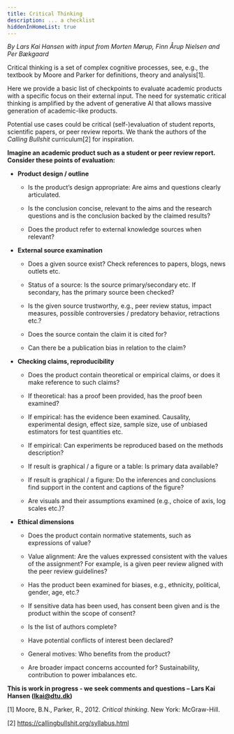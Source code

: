 ```yaml
---
title: Critical Thinking
description: ... a checklist
hiddenInHomeList: true
---
```


_By Lars Kai Hansen with input from Morten Mørup, Finn Årup Nielsen and Per Bækgaard_

Critical thinking is a set of complex cognitive processes, see, e.g.,
the textbook by Moore and Parker for definitions, theory and
analysis[1].

Here we provide a basic list of checkpoints to evaluate academic
products with a specific focus on their external input. The need for
systematic critical thinking is amplified by the advent of generative AI
that allows massive generation of academic-like products.

Potential use cases could be critical (self-)evaluation of student
reports, scientific papers, or peer review reports. We thank the authors
of the *Calling Bullshit* curriculum[2] for inspiration.

**Imagine an academic product such as a student or peer review report.
Consider these points of evaluation:**

-   **Product design / outline**

    -   Is the product’s design appropriate: Are aims and questions
        clearly articulated.

    -   Is the conclusion concise, relevant to the aims and the research
        questions and is the conclusion backed by the claimed results?

    -   Does the product refer to external knowledge sources when
        relevant?

-   **External source examination**

    -   Does a given source exist? Check references to papers, blogs,
        news outlets etc.

    -   Status of a source: Is the source primary/secondary etc. If
        secondary, has the primary source been checked?

    -   Is the given source trustworthy, e.g., peer review status,
        impact measures, possible controversies / predatory behavior,
        retractions etc.?

    -   Does the source contain the claim it is cited for?

    -   Can there be a publication bias in relation to the claim?

-   **Checking claims, reproducibility**

    -   Does the product contain theoretical or empirical claims, or
        does it make reference to such claims?

    -   If theoretical: has a proof been provided, has the proof been
        examined?

    -   If empirical: has the evidence been examined. Causality,
        experimental design, effect size, sample size, use of unbiased
        estimators for test quantities etc.

    -   If empirical: Can experiments be reproduced based on the methods
        description?

    -   If result is graphical / a figure or a table: Is primary data
        available?

    -   If result is graphical / a figure: Do the inferences and
        conclusions find support in the content and captions of the
        figure?

    -   Are visuals and their assumptions examined (e.g., choice of
        axis, log scales etc.)?

-   **Ethical dimensions**

    -   Does the product contain normative statements, such as
        expressions of value?

    -   Value alignment: Are the values expressed consistent with the
        values of the assignment? For example, is a given peer review
        aligned with the peer review guidelines?

    -   Has the product been examined for biases, e.g., ethnicity,
        political, gender, age, etc.?

    -   If sensitive data has been used, has consent been given and is
        the product within the scope of consent?

    -   Is the list of authors complete?

    -   Have potential conflicts of interest been declared?

    -   General motives: Who benefits from the product?

    -   Are broader impact concerns accounted for? Sustainability,
        contribution to power imbalances etc.

**This is work in progress - we seek comments and questions – Lars Kai
Hansen (lkai@dtu.dk)**

[1] Moore, B.N., Parker, R., 2012. *Critical thinking*. New York:
McGraw-Hill.

[2] https://callingbullshit.org/syllabus.html
